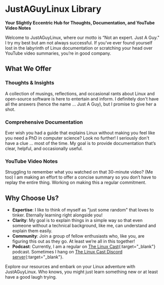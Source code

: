 # JustAGuyLinux Library

**Your Slightly Eccentric Hub for Thoughts, Documentation, and YouTube Video Notes**

Welcome to JustAGuyLinux, where our motto is “Not an expert. Just A Guy." I try my best but am not always successful. If you’ve ever found yourself lost in the labyrinth of Linux documentation or scratching your head over YouTube video summaries, you’re in good company.

## What We Offer

### **Thoughts & Insights**
A collection of musings, reflections, and occasional rants about Linux and open-source software is here to entertain and inform. I definitely don't have all the answers (hence the name ... Just A Guy), but I promise to give her a shot.

### **Comprehensive Documentation**
Ever wish you had a guide that explains Linux without making you feel like you need a PhD in computer science? Look no further! I seriously don't have a clue ... most of the time. My goal is to provide documentation that’s clear, helpful, and occasionally useful.

### **YouTube Video Notes**
Struggling to remember what you watched on that 30-minute video? (Me too) I am making an effort to offer a concise summary so you don’t have to replay the entire thing. Working on making this a regular commitment.

## Why Choose Us?

- **Expertise**: I like to think of myself as "just some random" that loves to tinker. Eternally learning right alongside you!
- **Clarity**: My goal is to explain things in a simple way so that even someone without a technical background, like me, can understand and explain them easily.
- **Community**: Join a group of fellow enthusiasts who, like you, are figuring this out as they go. At least we’re all in this together!
- **Podcast**: Currently, I am a regular on [The Linux Cast](https://thelinuxcast.org){:target="_blank"} podcast.  Sometimes I hang on [The Linux Cast Discord server](https://discord.gg/C9je3KSrFA){:target="_blank"}.

Explore our resources and embark on your Linux adventure with JustAGuyLinux. Who knows, you might just learn something new or at least have a good laugh trying.
